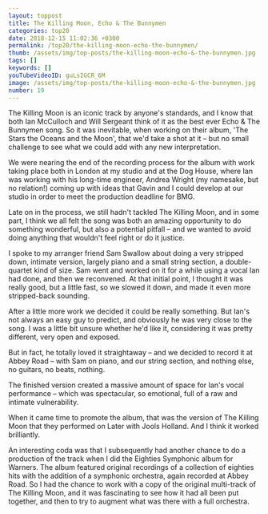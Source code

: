 ```yaml
---
layout: toppost
title: The Killing Moon, Echo & The Bunnymen
categories: top20
date: 2018-12-15 11:02:36 +0300
permalink: /top20/the-killing-moon-echo-the-bunnymen/
thumb: /assets/img/top-posts/the-killing-moon-echo-&-the-bunnymen.jpg
tags: []
keywords: []
youTubeVideoID: guLsIGCR_6M
image: /assets/img/top-posts/the-killing-moon-echo-&-the-bunnymen.jpg
number: 19
---
```


The Killing Moon is an iconic track by anyone's standards, and I know that both Ian McCulloch and Will Sergeant think of it as the best ever Echo & The Bunnymen song. So it was inevitable, when working on their album, 'The Stars the Oceans and the Moon', that we'd take a shot at it – but no small challenge to see what we could add with any new interpretation.

We were nearing the end of the recording process for the album with work taking place both in London at my studio and at the Dog House, where Ian was working with his long-time engineer, Andrea Wright (my namesake, but no relation!) coming up with ideas that Gavin and I could develop at our studio in order to meet the production deadline for BMG. 

Late on in the process, we still hadn't tackled The Killing Moon, and in some part, I think we all felt the song was both an amazing opportunity to do something wonderful, but also a potential pitfall – and we wanted to avoid doing anything that wouldn't feel right or do it justice. 

I spoke to my arranger friend Sam Swallow about doing a very stripped down, intimate version, largely piano and a small string section, a double-quartet kind of size. Sam went and worked on it for a while using a vocal Ian had done, and then we reconvened. At that initial point, I thought it was really good, but a little fast, so we slowed it down, and made it even more stripped-back sounding. 

After a little more work we decided it could be really something. But Ian's not always an easy guy to predict, and obviously he was very close to the song. I was a little bit unsure whether he'd like it, considering it was pretty different, very open and exposed.

But in fact, he totally loved it straightaway – and we decided to record it at Abbey Road – with Sam on piano, and our string section, and nothing else, no guitars, no beats, nothing. 

The finished version created a massive amount of space for Ian's vocal performance – which was spectacular, so emotional, full of a raw and intimate vulnerability.

When it came time to promote the album, that was the version of The Killing Moon that they performed on Later with Jools Holland. And I think it worked brilliantly.

An interesting coda was that I subsequently had another chance to do a production of the track when I did the Eighties Symphonic album for Warners. The album featured original recordings of a collection of eighties hits with the addition of a symphonic orchestra, again recorded at Abbey Road. So I had the chance to work with a copy of the original multi-track of The Killing Moon, and it was fascinating to see how it had all been put together, and then to try to augment what was there with a full orchestra.